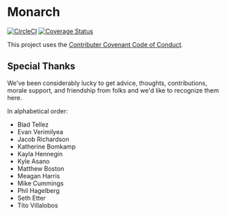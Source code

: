 # Monarch

[![CircleCI](https://circleci.com/gh/MonarchApp/monarch.svg?style=svg)](https://circleci.com/gh/MonarchApp/monarch)
[![Coverage Status](https://coveralls.io/repos/github/MonarchApp/monarch/badge.svg?branch=eb%2Fapi%2Fadd-testing)](https://coveralls.io/github/MonarchApp/monarch?branch=eb%2Fapi%2Fadd-testing)

This project uses the [Contributer Covenant Code of Conduct](.github/CODE_OF_CONDUCT.md).

## Special Thanks
We've been considerably lucky to get advice, thoughts, contributions,
morale support, and friendship from folks and we'd like to recognize
them here.

In alphabetical order:

* Blad Tellez
* Evan Verimilyea
* Jacob Richardson
* Katherine Bomkamp
* Kayla Hennegin
* Kyle Asano
* Matthew Boston
* Meagan Harris
* Mike Cummings
* Phil Hagelberg
* Seth Etter
* Tito Villalobos
